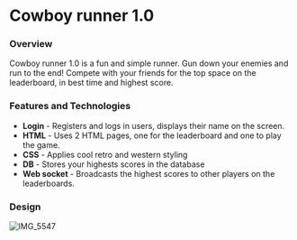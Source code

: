 # Cowboy runner 1.0
### Overview
Cowboy runner 1.0 is a fun and simple runner. Gun down your enemies and run to the end! Compete with your friends for the top space on the leaderboard, in best time and highest score. 

### Features and Technologies
- **Login** - Registers and logs in users, displays their name on the screen.
- **HTML** - Uses 2 HTML pages, one for the leaderboard and one to play the game.
- **CSS** - Applies cool retro and western styling
- **DB** - Stores your highests scores in the database
- **Web socket** - Broadcasts the highest scores to other players on the leaderboards.
  
### Design

![IMG_5547](https://github.com/weenusdingus/cs_start_up/assets/118499164/12ee3270-1565-4cda-8e98-6f69724a361d)
